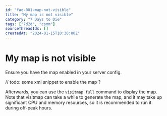 ```yaml
---
id: "faq-001-map-not-visible"
title: "My map is not visible"
category: "7 Days to Die"
tags: ["7d2d", "csmm"]
sourceThreadIds: []
createdAt: "2024-01-15T10:30:00Z"
---
```


# My map is not visible

Ensure you have the map enabled in your server config.

// todo: some xml snippet to enable the map ?

Afterwards, you can use the `visitmap full` command to display the map. Note that visitmap can take a while to generate the map, and it may take up significant CPU and memory resources, so it is recommended to run it during off-peak hours.
